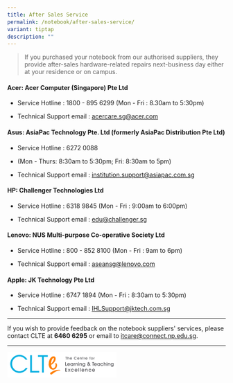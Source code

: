 ```yaml
---
title: After Sales Service
permalink: /notebook/after-sales-service/
variant: tiptap
description: ""
---
```

<blockquote>
<p>If you purchased your notebook from our authorised suppliers, they provide
after-sales hardware-related repairs next-business day either at your residence
or on campus.</p>
<p></p>
</blockquote>
<h4>Acer: Acer Computer (Singapore) Pte Ltd</h4>
<ul data-tight="true" class="tight">
<li>
<p>Service Hotline : 1800 - 895 6299 (Mon - Fri : 8.30am to 5:30pm)</p>
</li>
<li>
<p>Technical Support email : <a href="mailto:acercare.sg@acer.com" rel="noopener noreferrer nofollow" target="_blank">acercare.sg@acer.com</a>​</p>
</li>
</ul>
<h4>Asus: AsiaPac Technology Pte. Ltd​ (formerly AsiaPac Distribution Pte Ltd)</h4>
<ul data-tight="true" class="tight">
<li>
<p>Service Hotline : 6272 0088</p>
</li>
<li>
<p>(Mon - Thurs: 8:30am to 5:30pm; Fri: 8:30am to 5pm)</p>
</li>
<li>
<p>Technical Support email : <a href="mailto:institution.support@asiapac.com.sg" rel="noopener noreferrer nofollow" target="_blank">institution.support@asiapac.com.sg</a>
</p>
</li>
</ul>
<h4>HP: Challenger Technologies Ltd</h4>
<ul data-tight="true" class="tight">
<li>
<p>Service Hotline : 6318 9845 (Mon - Fri : 9:00am to 6:00pm)</p>
</li>
<li>
<p>Technical Support email : <a href="mailto:edu@challenger.sg" rel="noopener noreferrer nofollow" target="_blank">edu@challenger.sg</a>​​</p>
</li>
</ul>
<h4>Lenovo: NUS Multi-purpose Co-operative Society Ltd</h4>
<ul data-tight="true" class="tight">
<li>
<p>Service Hotline : 800 - 852 8100 (Mon - Fri : 9am to 6pm)</p>
</li>
<li>
<p>Technical Support email : <a href="mailto:aseansg@lenovo.com" rel="noopener noreferrer nofollow" target="_blank">aseansg@lenovo.com</a>
</p>
</li>
</ul>
<h4>Apple: JK Technology Pte Ltd</h4>
<ul data-tight="true" class="tight">
<li>
<p>Service Hotline : 6747 1894 (Mon - Fri : 8:30am to 5:30pm)</p>
</li>
<li>
<p>Technical Support email : <a href="mailto:IHLSupport@jktech.com.sg" rel="noopener noreferrer nofollow" target="_blank">IHLSupport@jktech.com.sg</a>​</p>
</li>
</ul>
<hr>
<p></p>
<p>If you wish to provide feedback on the notebook suppliers' services, please
contact CLTE at <strong>6460 6295</strong> or email to <a href="itcare@connect.np.edu.sg" rel="noopener noreferrer nofollow" target="_blank">itcare@connect.np.edu.sg</a>.</p>
<hr>
<p></p>
<div class="isomer-image-wrapper">
<img style="width: 50%;" height="auto" width="100%" alt="clte" src="/images/CLTE_logo.png">
</div>
<p></p>